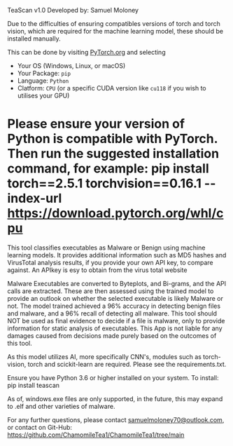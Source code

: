 TeaScan v1.0
Developed by: Samuel Moloney


Due to the difficulties of ensuring compatibles versions of torch and torch vision,
which are required for the machine learning model, these should be installed manually.

This can be done by visiting [PyTorch.org](https://pytorch.org/get-started/locally/) and selecting
- Your OS (Windows, Linux, or macOS)
- Your Package: `pip`
- Language: `Python`
- Clatform: `CPU` (or a specific CUDA version like `cu118` if you wish to utilises your GPU)

Please ensure your version of Python is compatible with PyTorch.
Then run the suggested installation command, for example:
pip install torch==2.5.1 torchvision==0.16.1 --index-url https://download.pytorch.org/whl/cpu
=======================

This tool classifies executables as Malware or Benign using machine learning models.
It provides additional information such as MD5 hashes and VirusTotal analysis results, if you provide your
own API key, to compare against. An APIkey is esy to obtain from the virus total website

Malware Executables are converted to Byteplots, and Bi-grams, and the API calls are extracted.
These are then assessed using the trained model to provide an outlook on whether the selected 
executable is likely Malware or not.
The model trained achieved a 96% accuracy in detecting benign files and malware, and a 96% recall
of detecting all malware.
This tool should NOT be used as final evidence to decide if a file is malware, only to provide
information for static analysis of executables.
This App is not liable for any damages caused from decisions made purely based on the outcomes
of this tool.

As this model utilizes AI, more specifically CNN's, modules such as torch-vision, torch and scickit-learn
are required. Please see the requirements.txt.

Ensure you have Python 3.6 or higher installed on your system.
To install:
pip install teascan

As of, windows.exe files are only supported, in the future, this may expand to .elf and other varieties of malware.

For any further questions, please contact samuelmoloney70@outlook.com, or contact on 
Git-Hub: https://github.com/ChamomileTea1/ChamomileTea1/tree/main
